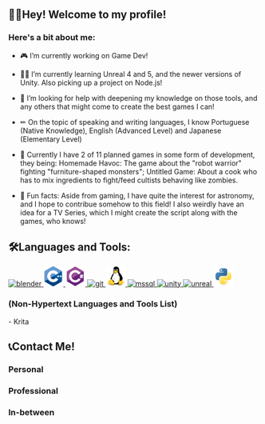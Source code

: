 ## 🙋‍♂️Hey! Welcome to my profile! 

<h3 align="left">Here's a bit about me: </h3>
 
- 🎮 I’m currently working on Game Dev!
- 👨‍💻 I’m currently learning Unreal 4 and 5, and the newer versions of Unity. Also picking up a project on Node.js!
- 🤔 I’m looking for help with deepening my knowledge on those tools, and any others that might come to create the best games I can!
- ✏ On the topic of speaking and writing languages, I know Portuguese (Native Knowledge), English (Advanced Level) and Japanese (Elementary Level)

- 💭 Currently I have 2 of 11 planned games in some form of development, they being: 
Homemade Havoc: The game about the "robot warrior" fighting "furniture-shaped monsters";
Untitled Game: About a cook who has to mix ingredients to fight/feed cultists behaving like zombies.

- 🌙 Fun facts: Aside from gaming, I have quite the interest for astronomy, and I hope to contribue somehow to this field!
I also weirdly have an idea for a TV Series, which I might create the script along with the games, who knows!

  
<h2 align="left">🛠Languages and Tools:</h2>
<p align="left"> <a href="https://www.blender.org/" target="_blank" rel="noreferrer"> <img src="https://download.blender.org/branding/community/blender_community_badge_white.svg" alt="blender" width="40" height="40"/> </a> <a href="https://www.w3schools.com/cpp/" target="_blank" rel="noreferrer"> <img src="https://raw.githubusercontent.com/devicons/devicon/master/icons/cplusplus/cplusplus-original.svg" alt="cplusplus" width="40" height="40"/> </a> <a href="https://www.w3schools.com/cs/" target="_blank" rel="noreferrer"> <img src="https://raw.githubusercontent.com/devicons/devicon/master/icons/csharp/csharp-original.svg" alt="csharp" width="40" height="40"/> </a> <a href="https://git-scm.com/" target="_blank" rel="noreferrer"> <img src="https://www.vectorlogo.zone/logos/git-scm/git-scm-icon.svg" alt="git" width="40" height="40"/> </a> <a href="https://www.linux.org/" target="_blank" rel="noreferrer"> <img src="https://raw.githubusercontent.com/devicons/devicon/master/icons/linux/linux-original.svg" alt="linux" width="40" height="40"/> </a> <a href="https://www.microsoft.com/en-us/sql-server" target="_blank" rel="noreferrer"> <img src="https://www.svgrepo.com/show/303229/microsoft-sql-server-logo.svg" alt="mssql" width="40" height="40"/> </a> <a href="https://unity.com/" target="_blank" rel="noreferrer"> <img src="https://www.vectorlogo.zone/logos/unity3d/unity3d-icon.svg" alt="unity" width="40" height="40"/> </a> <a href="https://unrealengine.com/" target="_blank" rel="noreferrer"> <img src="https://raw.githubusercontent.com/kenangundogan/fontisto/036b7eca71aab1bef8e6a0518f7329f13ed62f6b/icons/svg/brand/unreal-engine.svg" alt="unreal" width="40" height="40"/> </a> 
 <a href="https://www.python.org" target="_blank" rel="noreferrer"> <img src="https://raw.githubusercontent.com/devicons/devicon/master/icons/python/python-original.svg" alt="python" width="40" height="40"/> </a> </p>

<h3 align="left">(Non-Hypertext Languages and Tools List)</h3>
- Krita

<h2 align="left">📞Contact Me!</h2>
<h3 align="left">Personal</h3>
<h3 align="left">Professional</h3>
<h3 align="left">In-between</h3>

